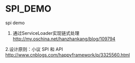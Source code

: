 SPI_DEMO
========

spi demo

1. 通过ServiceLoader实现链式处理
http://my.oschina.net/hanzhankang/blog/109794

2.设计原则：小议 SPI 和 API
http://www.cnblogs.com/happyframework/p/3325560.html
